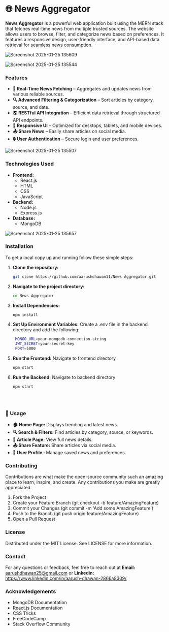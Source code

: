 # 🌐 News Aggregator
**News Aggregator** is a powerful web application built using the MERN stack that fetches real-time news from multiple trusted sources. The website allows users to browse, filter, and categorize news based on preferences. It features a responsive design, user-friendly interface, and API-based data retrieval for seamless news consumption.

![Screenshot 2025-01-25 135609](https://github.com/user-attachments/assets/a4e911fc-1774-40aa-9d81-99ba59328a32)

![Screenshot 2025-01-25 135544](https://github.com/user-attachments/assets/bda2e51d-1194-486d-bc5f-d57d2b6afbd4)

### Features
- **📡 Real-Time News Fetching** – Aggregates and updates news from various reliable sources.
- **🔍 Advanced Filtering & Categorization** – Sort articles by category, source, and date.
- **🌎 RESTful API Integration** – Efficient data retrieval through structured API endpoints.
- **📱 Responsive UI** – Optimized for desktops, tablets, and mobile devices.
- **📤 Share News** – Easily share articles on social media.
- **🔒 User Authentication** – Secure login and user preferences.

![Screenshot 2025-01-25 135507](https://github.com/user-attachments/assets/e443dbd8-9e99-466b-801b-fe47abdd205f)

### Technologies Used

- **Frontend:**
  - React.js
  - HTML
  - CSS
  - JavaScript
- **Backend:**
  - Node.js
  - Express.js
- **Database:**
  - MongoDB
 

![Screenshot 2025-01-25 135657](https://github.com/user-attachments/assets/5e27f59f-7fdf-4c37-806e-05c1316940e1)

### Installation

To get a local copy up and running follow these simple steps:

1. **Clone the repository:**
   ```bash
   git clone https://github.com/aarushdhawan11/News Aggregator.git
   
2. **Navigate to the project directory:**
   ```bash
   cd News Aggregator
   
3. **Install Dependencies:**
   ```bash
   npm install
   
4. **Set Up Environment Variables:**
   Create a .env file in the backend directory and add the following:
   ```bash
    MONGO_URL=your-mongodb-connection-string
    JWT_SECRET=your-secret-key
    PORT=5000

6. **Run the Frontend:**
   Navigate to frontend directory
   ```bash
   npm start
   
7. **Run the Backend:**
   Navigate to backend directory
   ```bash
   npm start


  
### 🎯 Usage
- **🏠 Home Page:** Displays trending and latest news.
- **🔍 Search & Filters:** Find articles by category, source, or keywords.
- **📜 Article Page:** View full news details.
- **📤 Share Feature:** Share articles via social media.
- **👤 User Profile :** Manage saved news and preferences.

### Contributing
Contributions are what make the open-source community such an amazing place to learn, inspire, and create. Any contributions you make are greatly appreciated.

1. Fork the Project
2. Create your Feature Branch (git checkout -b feature/AmazingFeature)
3. Commit your Changes (git commit -m 'Add some AmazingFeature')
4. Push to the Branch (git push origin feature/AmazingFeature)
5. Open a Pull Request

### License
Distributed under the MIT License. See LICENSE for more information.

### Contact
For any questions or feedback, feel free to reach out at **Email:** aarushdhawan25@gmail.com or **Linkedin:** https://www.linkedin.com/in/aarush-dhawan-2866a8309/

### Acknowledgements
- MongoDB Documentation
- React.js Documentation
- CSS Tricks
- FreeCodeCamp
- Stack Overflow Community
